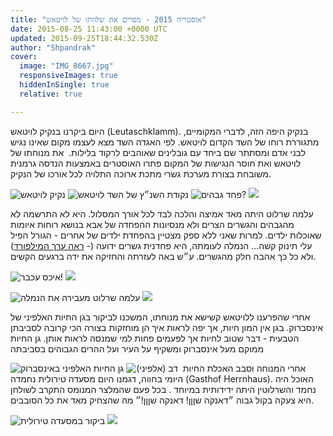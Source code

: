 ```yaml
---
title: "אוסטריה 2015 - מפרים את שלוותו של לויטאש"
date: 2015-08-25 11:43:00 +0000 UTC
updated: 2015-09-25T18:44:32.530Z
author: "Shpandrak"
cover:
  image: "IMG_8667.jpg"
  responsiveImages: true
  hiddenInSingle: true
  relative: true

---
```


היום ביקרנו בנקיק לויטאש (Leutaschklamm). בנקיק היפה הזה, לדברי המקומיים, מתגוררת רוחו של השד הקדום לויטאש. לפי האגדה השד מצא לעצמו מקום שאינו נגיש לבני אדם ומסתתר שם ביחד עם גובלינים שאוהבים לרקוד בלילות.  את מנוחתו של לויטאש ואת חוסר הנגישות של המקום פתרו האוסטרים באמצעות הנדסה גרמנית משובחת בצורת מערכת גשרי מתכת ארוכה התלויה לכל אורכו של הנקיק.

![](DSC_0966.jpg "נקיק לויטאש")
![](DSC_0970.jpg "נקודת השנ״ץ של השד לויטאש")
![](DSC_0992.jpg "פחד גבהים?")
![](DSC_1012.jpg)

עלמה שרלוט היתה מאד אמיצה והלכה לבד לכל אורך המסלול. היא לא התרשמה לא מהגבהים והגשרים הצרים ולא מנסיונות ההפחדה של אבא בנושא רוחות איומות שאוכלות ילדים. למרות שאני ללא ספק מצטיין בהפחדת ילדים של אחרים - הגורל הפיל עלי תינוק קשה... הנמלה לעומתה, היא פחדנית גשרים ידועה (- [ראה ערך המילפורד](http://shpandrak.blogspot.co.il/2011/12/blog-post_14.html)) ולא כל כך אהבה חלק מהגשרים. ע״ש באה לעזרתה והחזיקה את ידה ברגעים הקשים.

![](IMG_8667.jpg "איכס עכבר!")
![](DSC_0037.jpg)

![](DSC_0062.jpg "עלמה שרלוט מעבירה את הנמלה")
![](DSC_0075.jpg)

אחרי שהפרענו ללויטאש קשישא את מנוחתו, המשכנו לביקור בגן החיות האלפיני של אינסברוק. בגן אין המון חיות, אך יפה לראות איך הן מוחזקות בצורה הכי קרובה לסביבתן הטבעית - דבר שטוב לחיות אך לפעמים פחות למי שמנסה לראות אותן. גן החיות ממוקם מעל אינסברוק ומשקיף על העיר ועל ההרים הגבוהים בסביבתה

![](IMG_8693.jpg "גן החיות האלפיני באינסברוק")
![](IMG_8705.jpg "דב (אלפיני)")
 אחרי המנוחה וסבב האכלת החיות היומי בחווה, דגמנו היום מסעדה טירולית נחמדה (Gasthof Herrnhaus). האוכל היה נחמד והשרלוטין היתה ידידותית במיוחד . בכל פעם שהמלצר המנומס התקרב לשולחן היא צעקה בקול גבוה ״דאנקה שןןן! דאנקה שןןן!״ מה שהצחיק מאד את כל הסובבים.

![](IMG_8734.jpg "ביקור במסעדה טירולית")
![](IMG_8726.jpg)
